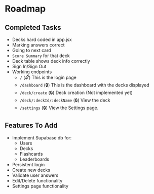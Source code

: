 # Roadmap

## Completed Tasks

- Decks hard coded in app.jsx
- Marking answers correct
- Going to next card
- `Score Summary` for that deck
- Deck table shows deck info correctly
- Sign In/Sign Out
- Working endpoints
  - `/` (🔓) This is the login page
  - `/dashboard` (🔒) This is the dashboard with the decks displayed
  - `/deck/create` (🔒) Deck creation (Not implemented yet)
  - `/deck/:deckId/:deckName` (🔒) View the deck
  - `/settings` (🔒) View the Settings page.

## Features To Add

- Implement Supabase db for:
  - Users
  - Decks
  - Flashcards
  - Leaderboards
- Persistent login
- Create new decks
- Validate user answers
- Edit/Delete functionality
- Settings page functionality
